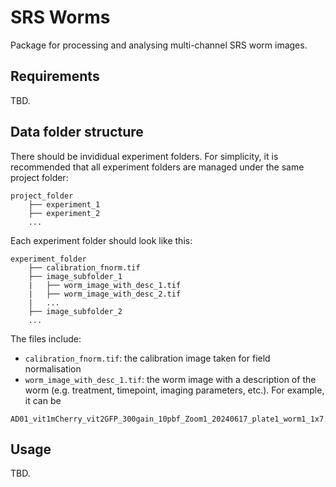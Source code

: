 # SRS Worms
Package for processing and analysing multi-channel SRS worm images.

## Requirements
TBD.

## Data folder structure
There should be invididual experiment folders. For simplicity, it is recommended that all experiment folders are managed under the same project folder:

```
project_folder
    ├── experiment_1
    ├── experiment_2
    ...
```

Each experiment folder should look like this:

```
experiment_folder
    ├── calibration_fnorm.tif
    ├── image_subfolder_1
    |   ├── worm_image_with_desc_1.tif
    |   ├── worm_image_with_desc_2.tif
    |   ...
    ├── image_subfolder_2
    ...
```

The files include:
- `calibration_fnorm.tif`: the calibration image taken for field normalisation
- `worm_image_with_desc_1.tif`: the worm image with a description of the worm (e.g. treatment, timepoint, imaging parameters, etc.). For example, it can be
```
AD01_vit1mCherry_vit2GFP_300gain_10pbf_Zoom1_20240617_plate1_worm1_1x7.tif
```

## Usage
TBD.